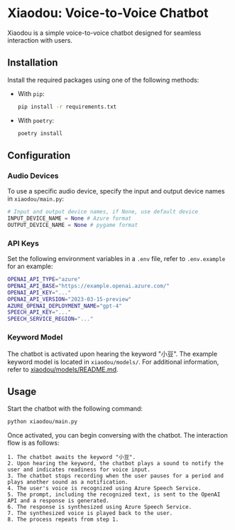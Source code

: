 # Xiaodou: Voice-to-Voice Chatbot

Xiaodou is a simple voice-to-voice chatbot designed for seamless interaction with users.

## Installation

Install the required packages using one of the following methods:

- With `pip`:

  ```bash
  pip install -r requirements.txt
  ```

- With `poetry`:

  ```bash
  poetry install
  ```

## Configuration

### Audio Devices

To use a specific audio device, specify the input and output device names in `xiaodou/main.py`:

```python
# Input and output device names, if None, use default device
INPUT_DEVICE_NAME = None # Azure format
OUTPUT_DEVICE_NAME = None # pygame format
```

### API Keys

Set the following environment variables in a `.env` file, refer to `.env.example` for an example:

```bash
OPENAI_API_TYPE="azure"
OPENAI_API_BASE="https://example.openai.azure.com/"
OPENAI_API_KEY="..."
OPENAI_API_VERSION="2023-03-15-preview"
AZURE_OPENAI_DEPLOYMENT_NAME="gpt-4"
SPEECH_API_KEY="..."
SPEECH_SERVICE_REGION="..."
```

### Keyword Model

The chatbot is activated upon hearing the keyword "小豆". The example keyword model is located in `xiaodou/models/`. For additional information, refer to [xiaodou/models/README.md](xiaodou/models/README.md).
## Usage

Start the chatbot with the following command:

```bash
python xiaodou/main.py
```

Once activated, you can begin conversing with the chatbot. The interaction flow is as follows:

```
1. The chatbot awaits the keyword "小豆".
2. Upon hearing the keyword, the chatbot plays a sound to notify the user and indicates readiness for voice input.
3. The chatbot stops recording when the user pauses for a period and plays another sound as a notification.
4. The user's voice is recognized using Azure Speech Service.
5. The prompt, including the recognized text, is sent to the OpenAI API and a response is generated.
6. The response is synthesized using Azure Speech Service.
7. The synthesized voice is played back to the user.
8. The process repeats from step 1.
```
